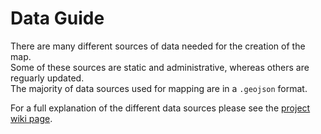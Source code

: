 # Data Guide

There are many different sources of data needed for the creation of the map.  
Some of these sources are static and administrative, whereas others are reguarly updated.  
The majority of data sources used for mapping are in a `.geojson` format.  
  
For a full explanation of the different data sources please see the [project wiki page](https://github.com/DynamicGenetics/Covid-Communities-Map/wiki).  
